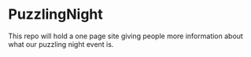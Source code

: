 # PuzzlingNight
This repo will hold a one page site giving people more information about what our puzzling night event is.

